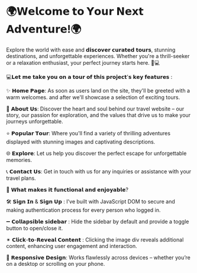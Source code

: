 # 🌍𝗪𝗲𝗹𝗰𝗼𝗺𝗲 𝘁𝗼 𝗬𝗼𝘂𝗿 𝗡𝗲𝘅𝘁 𝗔𝗱𝘃𝗲𝗻𝘁𝘂𝗿𝗲!🌍

Explore the world with ease and 𝗱𝗶𝘀𝗰𝗼𝘃𝗲𝗿 𝗰𝘂𝗿𝗮𝘁𝗲𝗱 𝘁𝗼𝘂𝗿𝘀, stunning destinations, and unforgettable experiences. Whether you're a thrill-seeker or a relaxation enthusiast, your perfect journey starts here. 🧳💻

💻𝗟𝗲𝘁 𝗺𝗲 𝘁𝗮𝗸𝗲 𝘆𝗼𝘂 𝗼𝗻 𝗮 𝘁𝗼𝘂𝗿 𝗼𝗳 𝘁𝗵𝗶𝘀 𝗽𝗿𝗼𝗷𝗲𝗰𝘁'𝘀 𝗸𝗲𝘆 𝗳𝗲𝗮𝘁𝘂𝗿𝗲𝘀 :

✨ 𝗛𝗼𝗺𝗲 𝗣𝗮𝗴𝗲: As soon as users land on the site, they'll be greeted with a warm welcomes. and after we'll showcase a selection of exciting tours.

📒 𝗔𝗯𝗼𝘂𝘁 𝗨𝘀: Discover the heart and soul behind our travel website – our story, our passion for exploration, and the values that drive us to make your journeys unforgettable.

⭐ 𝗣𝗼𝗽𝘂𝗹𝗮𝗿 𝗧𝗼𝘂𝗿: Where you'll find a variety of thrilling adventures displayed with stunning images and captivating descriptions.

🌐 𝗘𝘅𝗽𝗹𝗼𝗿𝗲: Let us help you discover the perfect escape for unforgettable memories.

📞 𝗖𝗼𝗻𝘁𝗮𝗰𝘁 𝗨𝘀: Get in touch with us for any inquiries or assistance with your travel plans.

🎯 𝗪𝗵𝗮𝘁 𝗺𝗮𝗸𝗲𝘀 𝗶𝘁 𝗳𝘂𝗻𝗰𝘁𝗶𝗼𝗻𝗮𝗹 𝗮𝗻𝗱 𝗲𝗻𝗷𝗼𝘆𝗮𝗯𝗹𝗲?

🛠 𝗦𝗶𝗴𝗻 𝗜𝗻 & 𝗦𝗶𝗴𝗻 𝗨𝗽 : I've built with JavaScript DOM to secure and making authentication process for every person who logged in.

➖ 𝗖𝗼𝗹𝗹𝗮𝗽𝘀𝗶𝗯𝗹𝗲 𝘀𝗶𝗱𝗲𝗯𝗮𝗿 : Hide the sidebar by default and provide a toggle button to open/close it.

✴ 𝗖𝗹𝗶𝗰𝗸-𝘁𝗼-𝗥𝗲𝘃𝗲𝗮𝗹 𝗖𝗼𝗻𝘁𝗲𝗻𝘁 : Clicking the image div reveals additional content, enhancing user engagement and interaction.

📱 𝗥𝗲𝘀𝗽𝗼𝗻𝘀𝗶𝘃𝗲 𝗗𝗲𝘀𝗶𝗴𝗻: Works flawlessly across devices – whether you’re on a desktop or scrolling on your phone.
